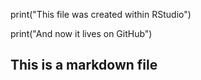  print("This file was created within RStudio") 
 
 print("And now it lives on GitHub")
 
 ## This is a markdown file ##
 
 
 
